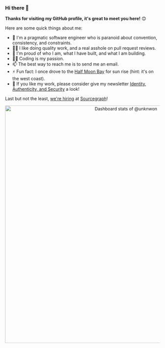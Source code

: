 ### Hi there 👋

**Thanks for visiting my GitHub profile, it's great to meet you here!** 😊

Here are some quick things about me:

- 🔭 I'm a pragmatic software engineer who is paranoid about convention, consistency, and constraints.
- 🕵️‍♀️ I like doing quality work, and a real asshole on pull request reviews.
- 🧸 I'm proud of who I am, what I have built, and what I am building.
- 🧑‍💻 Coding is my passion.
- 📫 The best way to reach me is to send me an email.
- ⚡ Fun fact: I once drove to the [Half Moon Bay](https://www.google.com/maps/place/Half+Moon+Bay,+CA,+USA) for sun rise (hint: it's on the west coast).
- 📰 If you like my work, please consider give my newsletter [Identity, Authenticity, and Security](https://unknwon.substack.com/) a look!

Last but not the least, [we're hiring](https://grnh.se/6770e0974us) at [Sourcegraph](https://sourcegraph.com/)!



<a href="https://next.ossinsight.io/widgets/official/compose-user-dashboard-stats?user_id=2946214" target="_blank" style="display: block" align="center">
  <picture>
    <source media="(prefers-color-scheme: dark)" srcset="https://next.ossinsight.io/widgets/official/compose-user-dashboard-stats/thumbnail.png?user_id=2946214&image_size=auto&color_scheme=dark" width="771" height="auto">
    <img alt="Dashboard stats of @unknwon" src="https://next.ossinsight.io/widgets/official/compose-user-dashboard-stats/thumbnail.png?user_id=2946214&image_size=auto&color_scheme=light" width="771" height="auto">
  </picture>
</a>
